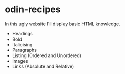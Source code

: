 # odin-recipes

In this ugly website I'll display basic HTML knowledge.
- Headings
- Bold
- Italicising 
- Paragraphs
- Listing (Ordered and Unordered)
- Images
- Links (Absolute and Relative)